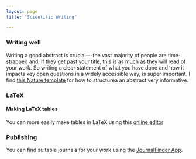 ```yaml
---
layout: page
title: "Scientific Writing"

---
```


### Writing well

Writing a good abstract is crucial---the vast majority of people are time-strapped and, if they get past your title, this is as much as they will read of your work.
So writing a clear statement of what you have done and how it impacts key open questions in a widely accessible way, is super important.
I find [this Nature template](https://www.nature.com/documents/nature-summary-paragraph.pdf) for how to structurea an abstract very informative.

### LaTeX

#### Making LaTeX tables
You can more easily make tables in LaTeX using this [online editor](https://www.tablesgenerator.com/)

### Publishing
You can find suitable journals for your work using the [JournalFinder App](https://journalfinder.researcher-app.com/).
